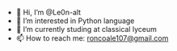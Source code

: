 - 👋 Hi, I’m @Le0n-alt
- 👀 I’m interested in Python language
- 🌱 I’m currently studing at classical lyceum
- 📫 How to reach me: roncoale107@gmail.com
